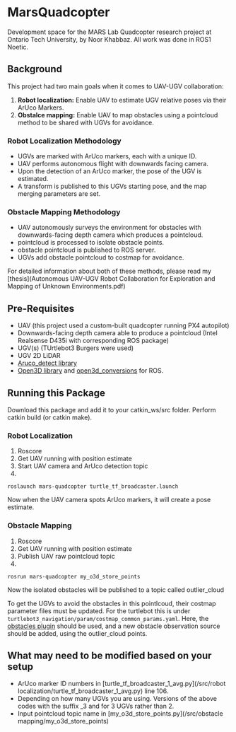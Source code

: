 # MarsQuadcopter
Development space for the MARS Lab Quadcopter research project at Ontario Tech University, by Noor Khabbaz. All work was done in ROS1 Noetic.

## Background
This project had two main goals when it comes to UAV-UGV collaboration:
1. **Robot localization:** Enable UAV to estimate UGV relative poses via their ArUco Markers.
2. **Obstalce mapping:** Enable UAV to map obstacles using a pointcloud method to be shared with UGVs for avoidance.

### Robot Localization Methodology
- UGVs are marked with ArUco markers, each with a unique ID. 
- UAV performs autonomous flight with downwards facing camera.
- Upon the detection of an ArUco marker, the pose of the UGV is estimated.
- A transform is published to this UGVs starting pose, and the map merging parameters are set.

### Obstacle Mapping Methodology
- UAV autonomously surveys the environment for obstacles with downwards-facing depth camera which produces a pointcloud.
- pointcloud is processed to isolate obstacle points.
- obstacle pointcloud is published to ROS server.
- UGVs add obstacle pointcloud to costmap for avoidance.

For detailed information about both of these methods, please read my [thesis](Autonomous UAV-UGV Robot Collaboration for Exploration and Mapping of Unknown Environments.pdf)

## Pre-Requisites
- UAV (this project used a custom-built quadcopter running PX4 autopilot)
- Downwards-facing depth camera able to produce a pointcloud (Intel Realsense D435i with corresponding ROS package)
- UGV(s) (TUrtlebot3 Burgers were used)
- UGV 2D LiDAR
- [Aruco_detect library](https://github.com/BYUMarsRover/aruco_detect)
- [Open3D library](https://www.open3d.org/) and [open3d_conversions](https://github.com/marcoesposito1988/open3d_conversions) for ROS.


## Running this Package

Download this package and add it to your catkin_ws/src folder. Perform catkin build (or catkin make).

### Robot Localization
1. Roscore
2. Get UAV running with position estimate
3. Start UAV camera and ArUco detection topic
4. 
```
roslaunch mars-quadcopter turtle_tf_broadcaster.launch
```

Now when the UAV camera spots ArUco markers, it will create a pose estimate.

### Obstacle Mapping
1. Roscore
2. Get UAV running with position estimate
3. Publish UAV raw pointcloud topic
4. 
```
rosrun mars-quadcopter my_o3d_store_points
```

Now the isolated obstacles will be published to a topic called outlier_cloud

To get the UGVs to avoid the obstacles in this pointlcoud, their costmap parameter files must be updated. For the turtlebot this is under `turtlebot3_navigation/param/costmap_common_params.yaml`. Here, the [obstacles plugin](http://wiki.ros.org/costmap_2d/hydro/obstacles) should be used, and a new obstacle observation source should be added, using the outlier_cloud points. 

## What may need to be modified based on your setup
- ArUco marker ID numbers in [turtle_tf_broadcaster_1_avg.py](/src/robot localization/turtle_tf_broadcaster_1_avg.py) line 106.
- Depending on how many UGVs you are using. Versions of the above codes with the suffix _3 and for  3 UGVs rather than 2.
- Input pointcloud topic name in [my_o3d_store_points.py](/src/obstacle mapping/my_o3d_store_points)








